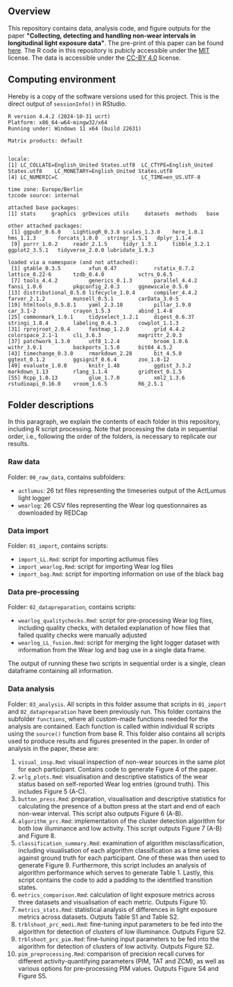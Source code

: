 ## Overview
This repository contains data, analysis code, and figure outputs for the paper **"Collecting, detecting and handling non-wear intervals in longitudinal light exposure data"**. The pre-print of this paper can be found [here](https://www.biorxiv.org/content/10.1101/2024.12.23.627604v1). The R code in this repository is pubicly accessible under the [MIT](https://opensource.org/license/mit) license. The data is accessible under the [CC-BY 4.0](https://creativecommons.org/licenses/by/4.0/) license.  

## Computing environment
Hereby is a copy of the software versions used for this project. This is the direct output of `sessionInfo()` in RStudio. 

```
R version 4.4.2 (2024-10-31 ucrt)
Platform: x86_64-w64-mingw32/x64
Running under: Windows 11 x64 (build 22631)

Matrix products: default


locale:
[1] LC_COLLATE=English_United States.utf8  LC_CTYPE=English_United States.utf8    LC_MONETARY=English_United States.utf8
[4] LC_NUMERIC=C                           LC_TIME=en_US.UTF-8                   

time zone: Europe/Berlin
tzcode source: internal

attached base packages:
[1] stats     graphics  grDevices utils     datasets  methods   base     

other attached packages:
 [1] ggpubr_0.6.0    LightLogR_0.3.8 scales_1.3.0    here_1.0.1      hms_1.1.3       forcats_1.0.0   stringr_1.5.1   dplyr_1.1.4    
 [9] purrr_1.0.2     readr_2.1.5     tidyr_1.3.1     tibble_3.2.1    ggplot2_3.5.1   tidyverse_2.0.0 lubridate_1.9.3

loaded via a namespace (and not attached):
 [1] gtable_0.3.5         xfun_0.47            rstatix_0.7.2        lattice_0.22-6       tzdb_0.4.0           vctrs_0.6.5         
 [7] tools_4.4.2          generics_0.1.3       parallel_4.4.2       fansi_1.0.6          pkgconfig_2.0.3      ggnewscale_0.5.0    
[13] distributional_0.5.0 lifecycle_1.0.4      compiler_4.4.2       farver_2.1.2         munsell_0.5.1        carData_3.0-5       
[19] htmltools_0.5.8.1    yaml_2.3.10          pillar_1.9.0         car_3.1-2            crayon_1.5.3         abind_1.4-8         
[25] commonmark_1.9.1     tidyselect_1.2.1     digest_0.6.37        stringi_1.8.4        labeling_0.4.3       cowplot_1.1.3       
[31] rprojroot_2.0.4      fastmap_1.2.0        grid_4.4.2           colorspace_2.1-1     cli_3.6.3            magrittr_2.0.3      
[37] patchwork_1.3.0      utf8_1.2.4           broom_1.0.6          withr_3.0.1          backports_1.5.0      bit64_4.5.2         
[43] timechange_0.3.0     rmarkdown_2.28       bit_4.5.0            ggtext_0.1.2         ggsignif_0.6.4       zoo_1.8-12          
[49] evaluate_1.0.0       knitr_1.48           ggdist_3.3.2         markdown_1.13        rlang_1.1.4          gridtext_0.1.5      
[55] Rcpp_1.0.13          glue_1.7.0           xml2_1.3.6           rstudioapi_0.16.0    vroom_1.6.5          R6_2.5.1     
```
## Folder descriptions
In this paragraph, we explain the contents of each folder in this repository, including R script processing. Note that processing the data in sequential order, i.e., following the order of the folders, is necessary to replicate our results. 

### Raw data
Folder: `00_raw_data`, contains subfolders:
- `actlumus`: 26 txt files representing the timeseries output of the ActLumus light logger
- `wearlog`: 26 CSV files representing the Wear log questionnaires as downloaded by REDCap

### Data import
Folder: `01_import`, contains scripts:
- `import_LL.Rmd`: script for importing actlumus files
- `import_wearlog.Rmd`: script for importing Wear log files
- `import_bag.Rmd`: script for importing information on use of the black bag

### Data pre-processing
Folder: `02_datapreparation`, contains scripts:
- `wearlog_qualitychecks.Rmd`: script for pre-processing Wear log files, including quality checks, with detailed explanation of how files that failed quality checks were manually adjusted
- `wearlog_LL_fusion.Rmd`: script for merging the light logger dataset with information from the Wear log and bag use in a single data frame.

The output of running these two scripts in sequential order is a single, clean dataframe containing all information.

### Data analysis
Folder: `03_analysis`. All scripts in this folder assume that scripts in `01_import` and `02_datapreparation` have been previously run. 
This folder contains the subfolder `functions`, where all custom-made functions needed for the analysis are contained. Each function is called within individual R scripts using the `source()` function from base R.
This folder also contains all scripts used to produce results and figures presented in the paper. In order of analysis in the paper, these are:
1. `visual_insp.Rmd`: visual inspection of non-wear sources in the same plot for each participant. Contains code to generate Figure 4 of the paper.
2. `wrlg_plots.Rmd`: visualisation and descriptive statistics of the wear status based on self-reported Wear log entries (ground truth). This includes Figure 5 (A-C).
3. `button_press.Rmd`: preparation, visualisation and descriptive statistics for calculating the presence of a button press at the start and end of each non-wear interval. This script also outputs Figure 6 (A-B).
4. `algorithm_prc.Rmd`: implementation of the cluster detection algorithm for both low illuminance and low activity. This script outputs Figure 7 (A-B) and Figure 8.
5. `classification_summary.Rmd`: examination of algorithm misclassification, including visualisation of each algorithm classification as a time series against ground truth for each participant. One of these was then used to generate Figure 9. Furthermore, this script includes an analysis of algorithm performance which serves to generate Table 1. Lastly, this script contains the code to add a padding to the identified transition states.
6. `metrics_comparison.Rmd`: calculation of light exposure metrics across three datasets and visualisation of each metric. Outputs Figure 10.
7. `metrics_stats.Rmd`: statistical analysis of differences in light exposure metrics across datasets. Outputs Table S1 and Table S2.
8. `trblshoot_prc_medi.Rmd`: fine-tuning input parameters to be fed into the algorithm for detection of clusters of low illuminance. Outputs Figure S2.
9. `trblshoot_prc_pim.Rmd`: fine-tuning input parameters to be fed into the algorithm for detection of clusters of low activity. Outputs Figure S2.
10. `pim_preprocessing.Rmd`: comparison of precision recall curves for different activity-quantifying parameters (PIM, TAT and ZCM), as well as various options for pre-processing PIM values. Outputs Figure S4 and Figure S5.
